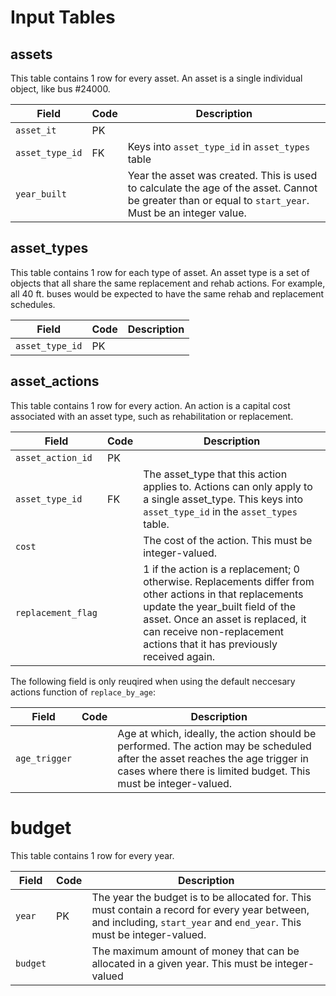 # Input Tables


## assets

This table contains 1 row for every asset. An asset is a single individual object, like bus #24000.

| Field | Code | Description |
| ---- | ---- | ---- |
| `asset_it` | PK | |
| `asset_type_id` | FK | Keys into `asset_type_id` in `asset_types` table |
| `year_built` | |  Year the asset was created. This is used to calculate the age of the asset. Cannot be greater than or equal to `start_year`. Must be an integer value. |


## asset_types

This table contains 1 row for each type of asset. An asset type is a set of objects that all share the same replacement and rehab actions. For example, all 40 ft. buses would be expected to have the same rehab and replacement schedules.

| Field | Code | Description |
| ---- | ---- | ---- |
| `asset_type_id` | PK | |


## asset_actions

This table contains 1 row for every action. An action is a capital cost associated with an asset type, such as rehabilitation or replacement.

| Field | Code | Description |
| ---- | ---- | ---- |
| `asset_action_id` | PK | |
| `asset_type_id` | FK | The asset_type that this action applies to. Actions can only apply to a single asset_type. This keys into `asset_type_id` in the `asset_types` table. |
| `cost` | | The cost of the action. This must be integer-valued. |
| `replacement_flag` | | 1 if the action is a replacement; 0 otherwise. Replacements differ from other actions in that replacements update the year_built field of the asset. Once an asset is replaced, it can receive non-replacement actions that it has previously received again. |

The following field is only reuqired when using the default neccesary actions function of `replace_by_age`:

| Field | Code | Description |
| ---- | ---- | ---- |
| `age_trigger` | | Age at which, ideally, the action should be performed. The action may be scheduled after the asset reaches the age trigger in cases where there is limited budget. This must be integer-valued. |


# budget

This table contains 1 row for every year.

| Field | Code | Description |
| ---- | ---- | ---- |
| `year` | PK | The year the budget is to be allocated for. This must contain a record for every year between, and including, `start_year` and `end_year`. This must be integer-valued. |
| `budget` | | The maximum amount of money that can be allocated in a given year. This must be integer-valued |